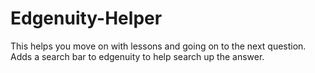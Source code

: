 # Edgenuity-Helper

This helps you move on with lessons and going on to the next question.
Adds a search bar to edgenuity to help search up the answer. 

